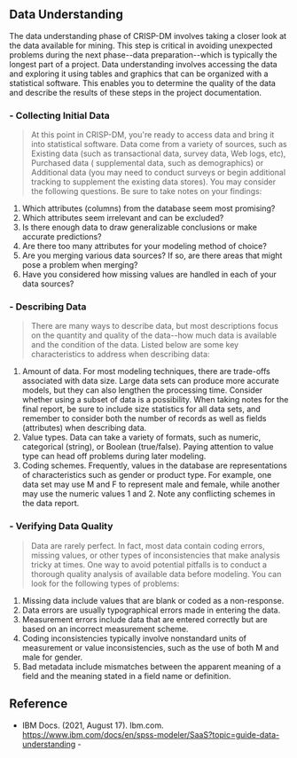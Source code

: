 ## Data Understanding

The data understanding phase of CRISP-DM involves taking a closer look at the data available for mining. This step is critical in avoiding unexpected problems during the next phase--data preparation--which is typically the longest part of a project. Data understanding involves accessing the data and exploring it using tables and graphics that can be organized with a statistical software. This enables you to determine the quality of the data and describe the results of these steps in the project documentation.

### - Collecting Initial Data ###
> At this point in CRISP-DM, you're ready to access data and bring it into statistical software. Data come from a variety of sources, such as Existing data (such as transactional data, survey data, Web logs, etc), Purchased data ( supplemental data, such as demographics) or Additional data (you may need to conduct surveys or begin additional tracking to supplement the existing data stores). You may consider the following questions. Be sure to take notes on your findings:
1) Which attributes (columns) from the database seem most promising?
2) Which attributes seem irrelevant and can be excluded?
3) Is there enough data to draw generalizable conclusions or make accurate predictions?
4) Are there too many attributes for your modeling method of choice?
5) Are you merging various data sources? If so, are there areas that might pose a problem when merging?
6) Have you considered how missing values are handled in each of your data sources?

### - Describing Data ###
> There are many ways to describe data, but most descriptions focus on the quantity and quality of the data--how much data is available and the condition of the data. Listed below are some key characteristics to address when describing data:
1) Amount of data. For most modeling techniques, there are trade-offs associated with data size. Large data sets can produce more accurate models, but they can also lengthen the processing time. Consider whether using a subset of data is a possibility. When taking notes for the final report, be sure to include size statistics for all data sets, and remember to consider both the number of records as well as fields (attributes) when describing data.
2) Value types. Data can take a variety of formats, such as numeric, categorical (string), or Boolean (true/false). Paying attention to value type can head off problems during later modeling.
3) Coding schemes. Frequently, values in the database are representations of characteristics such as gender or product type. For example, one data set may use M and F to represent male and female, while another may use the numeric values 1 and 2. Note any conflicting schemes in the data report.

### - Verifying Data Quality ###
> Data are rarely perfect. In fact, most data contain coding errors, missing values, or other types of inconsistencies that make analysis tricky at times. One way to avoid potential pitfalls is to conduct a thorough quality analysis of available data before modeling. You can look for the following types of problems:
1) Missing data include values that are blank or coded as a non-response.
2) Data errors are usually typographical errors made in entering the data.
3) Measurement errors include data that are entered correctly but are based on an incorrect measurement scheme.
4) Coding inconsistencies typically involve nonstandard units of measurement or value inconsistencies, such as the use of both M and male for gender.
5) Bad metadata include mismatches between the apparent meaning of a field and the meaning stated in a field name or definition.


## Reference
 - IBM Docs. (2021, August 17). Ibm.com. https://www.ibm.com/docs/en/spss-modeler/SaaS?topic=guide-data-understanding -
